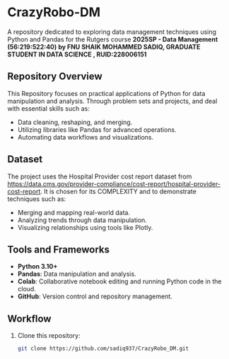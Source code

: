# CrazyRobo-DM

A repository dedicated to exploring data management techniques using Python and Pandas for the Rutgers course **2025SP - Data Management (56:219:522:40) by FNU SHAIK MOHAMMED SADIQ, GRADUATE STUDENT IN DATA SCIENCE , RUID:228006151**

## Repository Overview

This Repository focuses on practical applications of Python for data manipulation and analysis. Through problem sets and projects, and deal with essential skills such as:

- Data cleaning, reshaping, and merging.
- Utilizing libraries like Pandas for advanced operations.
- Automating data workflows and visualizations.

## Dataset

The project uses the Hospital Provider cost report dataset from https://data.cms.gov/provider-compliance/cost-report/hospital-provider-cost-report. It is chosen for its COMPLEXITY and to demonstrate techniques such as:

- Merging and mapping real-world data.
- Analyzing trends through data manipulation.
- Visualizing relationships using tools like Plotly.

## Tools and Frameworks

- **Python 3.10+**
- **Pandas**: Data manipulation and analysis.
- **Colab**: Collaborative notebook editing and running Python code in the cloud.
- **GitHub**: Version control and repository management.

## Workflow

1. Clone this repository:
   ```bash
   git clone https://github.com/sadiq937/CrazyRobo_DM.git
   ```



